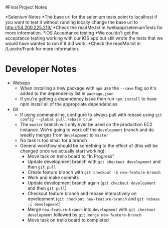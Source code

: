 #Final Project Notes

*Selenium Notes
	*The base url for the selenium tests point to localhost if you want to test it without running locally change the base url to http://54.200.225.219/ 
	*Check the readMe.txt in /webapp/seleniumTests for more information.
*iOS Acceptance testing
	*We couldn't get the acceptance testing working with our iOS app but still wrote the tests that we would have wanted to run if it did work.
	*Check the readMe.txt in /Lunchr/Frank for more information.


# Developer Notes
* Webapp
	* When installing a new package with `npm` use the `--save` flag so it's added to the dependency list in `package.json`
	* If you're getting a dependency issue then run `npm install` to have npm install all of the appropriate dependencies
* Git
	* If using commandline, configure to always pull with rebase using `git config --global pull.rebase true`
	* The `master` branch will only ever be used on the production EC2 instance. We're going to work off the `development` branch and do weekly merges from `development` to `master`
	* No task is too small for a branch
	* General workflow should be something to the effect of (this will be changed once we actually start working):
		* Move task on trello board to "In Progress"
		* Update development branch with `git checkout development` and then `git pull`
		* Create feature branch with `git checkout -b new-feature-branch`
		* Work and make commits
		* Update development branch again (`git checkout development` and then `git pull`)
		* Checkout feature branch and rebase interactively on development (`git checkout new-feature-branch` and `git rebase -i development`)
		* Merge `new-feature-branch` into `development` with `git checkout development` followed by `git merge new-feature-branch`
		* Move task on trello board to completed